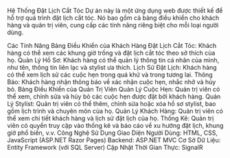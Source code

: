 Hệ Thống Đặt Lịch Cắt Tóc
Dự án này là một ứng dụng web được thiết kế để hỗ trợ quá trình đặt lịch cắt tóc. Nó bao gồm cả bảng điều khiển cho khách hàng và quản trị viên, cung cấp các tính năng riêng biệt cho mỗi loại người dùng.

Các Tính Năng
Bảng Điều Khiển của Khách Hàng
Đặt Lịch Cắt Tóc: Khách hàng có thể xem các khung giờ trống và đặt lịch cắt tóc theo sở thích của họ.
Quản Lý Hồ Sơ: Khách hàng có thể quản lý thông tin cá nhân của mình, như tên, thông tin liên lạc và stylist ưa thích.
Lịch Sử Đặt Lịch: Khách hàng có thể xem lịch sử các cuộc hẹn trong quá khứ và trong tương lai.
Thông Báo: Khách hàng nhận thông báo về xác nhận cuộc hẹn, nhắc nhở và hủy bỏ.
Bảng Điều Khiển của Quản Trị Viên
Quản Lý Cuộc Hẹn: Quản trị viên có thể xem, chỉnh sửa và hủy bỏ các cuộc hẹn được đặt bởi khách hàng.
Quản Lý Stylist: Quản trị viên có thể thêm, chỉnh sửa hoặc xóa hồ sơ stylist, bao gồm lịch trình và chuyên môn của họ.
Quản Lý Khách Hàng: Quản trị viên có thể xem chi tiết khách hàng và lịch sử đặt lịch của họ.
Thống Kê: Quản trị viên có quyền truy cập vào thống kê và báo cáo về xu hướng đặt lịch, khung giờ phổ biến, v.v.
Công Nghệ Sử Dụng
Giao Diện Người Dùng: HTML, CSS, JavaScript (ASP.NET Razor Pages)
Backend: ASP.NET MVC
Cơ Sở Dữ Liệu: Entity Framework (với SQL Server)
Cập Nhật Thời Gian Thực: SignalR
